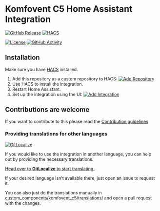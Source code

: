 # Komfovent C5 Home Assistant Integration

[![GitHub Release](https://img.shields.io/github/release/siku2/hass-komfovent-c5.svg?style=flat-square)](https://github.com/siku2/hass-komfovent-c5/releases)
[![HACS](https://img.shields.io/badge/HACS-Custom-orange.svg?style=flat-square)](https://hacs.xyz/docs/faq/custom_repositories)

[![License](https://img.shields.io/github/license/siku2/hass-komfovent-c5.svg?style=flat-square)](LICENSE)
[![GitHub Activity](https://img.shields.io/github/commit-activity/y/siku2/hass-komfovent-c5.svg?style=flat-square)](https://github.com/siku2/hass-komfovent-c5/commits/main)

## Installation

Make sure you have [HACS](https://hacs.xyz) installed.

1. Add this repository as a custom repository to HACS: [![Add Repository](https://my.home-assistant.io/badges/hacs_repository.svg)](https://my.home-assistant.io/redirect/hacs_repository/?owner=siku2&repository=hass-komfovent-c5&category=integration)
2. Use HACS to install the integration.
3. Restart Home Assistant.
4. Set up the integration using the UI: [![Add Integration](https://my.home-assistant.io/badges/config_flow_start.svg)](https://my.home-assistant.io/redirect/config_flow_start/?domain=komfovent_c5)

## Contributions are welcome

If you want to contribute to this please read the [Contribution guidelines](CONTRIBUTING.md)

### Providing translations for other languages

[![GitLocalize](https://gitlocalize.com/repo/8933/whole_project/badge.svg)](https://gitlocalize.com/repo/8933)

If you would like to use the integration in another language, you can help out by providing the necessary translations.

[Head over to **GitLocalize** to start translating.](https://gitlocalize.com/repo/8933)

If your desired language isn't available there, just open an issue to request it.

You can also just do the translations manually in [custom_components/komfovent_c5/translations/](./custom_components/komfovent_c5/translations/) and open a pull request with the changes.
